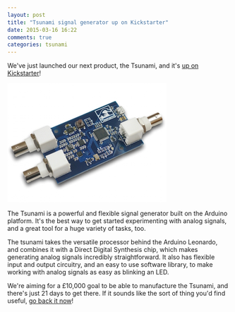 ```yaml
---
layout: post
title: "Tsunami signal generator up on Kickstarter"
date: 2015-03-16 16:22
comments: true
categories: tsunami
---
```

We've just launched our next product, the Tsunami, and it's [up on Kickstarter]()!

<img src="/tsunami/press/tsunami-1-thumbnail.jpeg">

The Tsunami is a powerful and flexible signal generator built on the Arduino platform. It's the best way to get started experimenting with analog signals, and a great tool for a huge variety of tasks, too.

The tsunami takes the versatile processor behind the Arduino Leonardo, and combines it with a Direct Digital Synthesis chip, which makes generating analog signals incredibly straightforward. It also has flexible input and output circuitry, and an easy to use software library, to make working with analog signals as easy as blinking an LED. 

We're aiming for a £10,000 goal to be able to manufacture the Tsunami, and there's
just 21 days to get there. If it sounds like the sort of thing you'd find useful,
[go back it now]()!
